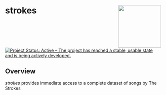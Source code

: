 # strokes <img src="man/figures/logo.png" align="right" height="138" />

[![Project Status: Active – The project has reached a stable, usable
state and is being actively
developed.](https://www.repostatus.org/badges/latest/active.svg)](https://www.repostatus.org/#active)


## Overview
*strokes* provides immediate access to a complete dataset of songs by The Strokes
